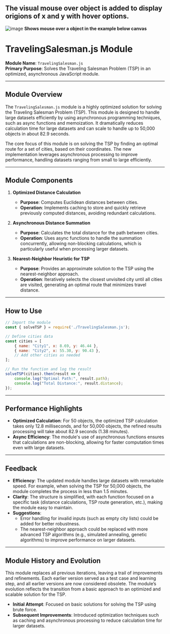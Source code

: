 ## **The visual mouse over object is added to display origions of x and y with hover options.** 
![image](https://github.com/user-attachments/assets/f0db00f9-5917-44b1-8813-4b6ac4c613db)
**Shows mouse over a object in the example below canvas**


# **TravelingSalesman.js Module**

**Module Name**: `TravelingSalesman.js`  
**Primary Purpose**: Solves the Traveling Salesman Problem (TSP) in an optimized, asynchronous JavaScript module.

---

## **Module Overview**

The `TravelingSalesman.js` module is a highly optimized solution for solving the Traveling Salesman Problem (TSP). This module is designed to handle large datasets efficiently by using asynchronous programming techniques, such as async functions and memoization. It dramatically reduces calculation time for large datasets and can scale to handle up to 50,000 objects in about 82.9 seconds.

The core focus of this module is on solving the TSP by finding an optimal route for a set of cities, based on their coordinates. The new implementation leverages asynchronous processing to improve performance, handling datasets ranging from small to large efficiently.

---

## **Module Components**

1. **Optimized Distance Calculation**  
   - **Purpose**: Computes Euclidean distances between cities.
   - **Operation**: Implements caching to store and quickly retrieve previously computed distances, avoiding redundant calculations.

2. **Asynchronous Distance Summation**  
   - **Purpose**: Calculates the total distance for the path between cities.
   - **Operation**: Uses async functions to handle the summation concurrently, allowing non-blocking calculations, which is particularly useful when processing larger datasets.

3. **Nearest-Neighbor Heuristic for TSP**  
   - **Purpose**: Provides an approximate solution to the TSP using the nearest-neighbor approach.
   - **Operation**: Iteratively selects the closest unvisited city until all cities are visited, generating an optimal route that minimizes travel distance.

---

## **How to Use**

```javascript
// Import the module
const { solveTSP } = require('./TravelingSalesman.js');

// Define cities data
const cities = [
    { name: "City1", x: 8.69, y: 46.44 },
    { name: "City2", x: 55.30, y: 90.43 },
    // Add other cities as needed
];

// Run the function and log the result
solveTSP(cities).then(result => {
    console.log("Optimal Path:", result.path);
    console.log("Total Distance:", result.distance);
});
```

---

## **Performance Highlights**

- **Optimized Calculation**: For 50 objects, the optimized TSP calculation takes only 12.8 milliseconds, and for 50,000 objects, the refined results processing will take about 82.9 seconds (1.38 minutes).
- **Async Efficiency**: The module's use of asynchronous functions ensures that calculations are non-blocking, allowing for faster computation times even with large datasets.

---

## **Feedback**

- **Efficiency**: The updated module handles large datasets with remarkable speed. For example, when solving the TSP for 50,000 objects, the module completes the process in less than 1.5 minutes.
- **Clarity**: The structure is simplified, with each function focused on a specific task (distance calculations, TSP route generation, etc.), making the module easy to maintain.
- **Suggestions**:  
  - Error handling for invalid inputs (such as empty city lists) could be added for better robustness.
  - The nearest-neighbor approach could be replaced with more advanced TSP algorithms (e.g., simulated annealing, genetic algorithms) to improve performance on larger datasets.

---

## **Module History and Evolution**

This module replaces all previous iterations, leaving a trail of improvements and refinements. Each earlier version served as a test case and learning step, and all earlier versions are now considered obsolete. The module’s evolution reflects the transition from a basic approach to an optimized and scalable solution for the TSP.

- **Initial Attempt**: Focused on basic solutions for solving the TSP using brute force.
- **Subsequent Improvements**: Introduced optimization techniques such as caching and asynchronous processing to reduce calculation time for larger datasets.
